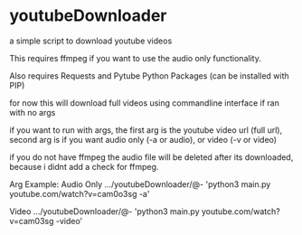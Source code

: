 # youtubeDownloader
a simple script to download youtube videos

This requires ffmpeg if you want to use the audio only functionality.

Also requires Requests and Pytube Python Packages (can be installed with PIP)

for now this will download full videos using commandline interface if ran with no args

if you want to run with args, the first arg is the youtube video url (full url),
second arg is if you want audio only (-a or audio), or video (-v or video)

if you do not have ffmpeg the audio file will be deleted after its downloaded,
because i didnt add a check for ffmpeg.

Arg Example:
Audio Only
.../youtubeDownloader/@- 'python3 main.py youtube.com/watch?v=cam0o3sg -a'

Video
.../youtubeDownloader/@- 'python3 main.py youtube.com/watch?v=cam03sg -video'

